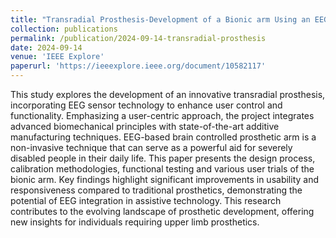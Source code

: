 ```yaml
---
title: "Transradial Prosthesis-Development of a Bionic arm Using an EEG Sensor"
collection: publications
permalink: /publication/2024-09-14-transradial-prosthesis
date: 2024-09-14
venue: 'IEEE Explore'
paperurl: 'https://ieeexplore.ieee.org/document/10582117'
---
```


This study explores the development of an innovative transradial prosthesis, incorporating EEG sensor technology to enhance user control and functionality. Emphasizing a user-centric approach, the project integrates advanced biomechanical principles with state-of-the-art additive manufacturing techniques. EEG-based brain controlled prosthetic arm is a non-invasive technique that can serve as a powerful aid for severely disabled people in their daily life. This paper presents the design process, calibration methodologies, functional testing and various user trials of the bionic arm. Key findings highlight significant improvements in usability and responsiveness compared to traditional prosthetics, demonstrating the potential of EEG integration in assistive technology. This research contributes to the evolving landscape of prosthetic development, offering new insights for individuals requiring upper limb prosthetics.
